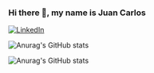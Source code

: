 ### Hi there 👋, my name is Juan Carlos

[![LinkedIn](https://img.shields.io/badge/-LinkedIn-blue?style=flat-square&logo=linkedin&logoColor=white&link=https://www.linkedin.com/in/juan-carlos-s%C3%A1nchez-garcia-68a4b3250/)](https://www.linkedin.com/in/juan-carlos-s%C3%A1nchez-garcia-68a4b3250/)

![Anurag's GitHub stats](https://github-readme-stats.vercel.app/api?username=juanki019&show_icons=true)



![Anurag's GitHub stats](https://github-readme-stats.vercel.app/api?username=juanki019&show_icons=true)
<!--

https://github-readme-stats.vercel.app/api?username=juanki019&show_icons=true
**Juanki019/Juanki019** is a ✨ _special_ ✨ repository because its `README.md` (this file) appears on your GitHub profile.

Here are some ideas to get you started:

- 🔭 I’m currently working on ...
- 🌱 I’m currently learning ...
- 👯 I’m looking to collaborate on ...
- 🤔 I’m looking for help with ...
- 💬 Ask me about ...
- 📫 How to reach me: ...
- 😄 Pronouns: ...
- ⚡ Fun fact: ...
-->
